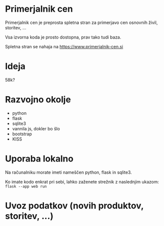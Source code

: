 # Primerjalnik cen

Primerjalnik cen je preprosta spletna stran za primerjavo cen osnovnih živil, storitev, ...  

Vsa izvorna koda je prosto dostopna, prav tako tudi baza.

Spletna stran se nahaja na https://www.primerjalnik-cen.si

# Ideja

58k?  

# Razvojno okolje

- python
- flask
- sqlite3
- vannila js, dokler bo šlo
- bootstrap
- KISS

# Uporaba lokalno

Na računalniku morate imeti nameščen python, flask in sqlite3.

Ko imate kodo enkrat pri sebi, lahko zaženete strežnik z naslednjim ukazom:  
`flask --app web run`

# Uvoz podatkov (novih produktov, storitev, ...)



